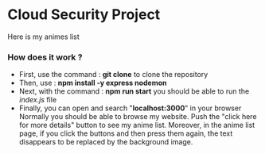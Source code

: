 # Cloud Security Project
Here is my animes list

### How does it work ?
- First, use the command : **git clone** to clone the repository
- Then, use : **npm install -y express nodemon**
- Next, with the command : **npm run start** you should be able to run the _index.js_ file
- Finally, you can open and search "**localhost:3000**" in your browser
Normally you should be able to browse my website. Push the "click here for more details" button to see my anime list.
Moreover, in the anime list page, if you click the buttons and then press them again, the text disappears to be replaced by the background image.
